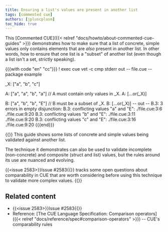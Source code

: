 ```yaml
---
title: Ensuring a list's values are present in another list
tags: [commented cue]
authors: [jpluscplusm]
toc_hide: true
---
```


This [Commented CUE]({{< relref "docs/howto/about-commented-cue-guides" >}})
demonstrates how to make sure that a list of concrete, simple values only
contains elements that are *also* present in another list.
In other words, how to ensure that one list is a "subset" of another list (even
though a list isn't a set, strictly speaking).

<!--more-->

{{{with code "en" "cc"}}}
! exec cue vet -c
cmp stderr out
-- file.cue --
package example

_X: ["a", "b", "c"]

A: ["a", "a", "b", "a"]
// A must contain only values in _X.
A: [...or(_X)]

B: ["a", "b", "b", "E"]
// B must be a subset of _X.
B: [...or(_X)]
-- out --
B.3: 3 errors in empty disjunction:
B.3: conflicting values "a" and "E":
    ./file.cue:3:6
    ./file.cue:9:20
B.3: conflicting values "b" and "E":
    ./file.cue:3:11
    ./file.cue:9:20
B.3: conflicting values "c" and "E":
    ./file.cue:3:16
    ./file.cue:9:20
{{{end}}}

{{<info>}}
This guide shows some lists of concrete and simple values being validated against another list.

The technique it demonstrates can also be used to validate incomplete
(non-concrete) and composite (struct and list) values, but the rules around its
use are nuanced and evolving.

{{<issue 2583>}}Issue #2583{{</issue>}} tracks some open questions about
comparability in CUE that are worth considering before using this technique
to validate more complex values.
{{</info>}}

## Related content

- {{<issue 2583>}}Issue #2583{{</issue>}}
- Reference: [The CUE Language Specification: Comparison operators]({{< relref "docs/reference/spec#comparison-operators" >}})
  -- CUE's comparability rules
